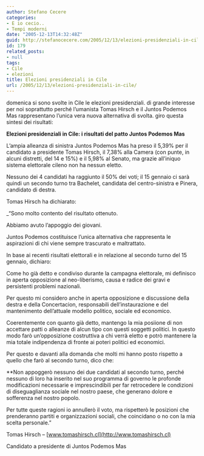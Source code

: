 ```yaml
---
author: Stefano Cecere
categories:
- E io cecio..
- Tempi moderni
date: "2005-12-13T14:32:48Z"
guid: http://stefanocecere.com/2005/12/13/elezioni-presidenziali-in-cile/
id: 179
related_posts:
- null
tags:
- Cile
- elezioni
title: Elezioni presidenziali in Cile
url: /2005/12/13/elezioni-presidenziali-in-cile/
---
```


<img src='/wp-content/tomas_hirsch.jpg' alt='' align='left' />domenica si sono svolte in Cile le elezioni presidenziali. di grande interesse per noi soprattutto perché l’umanista Tomas Hirsch e il Juntos Podemos Mas rappresentano l’unica vera nuova alternativa di svolta. giro questa sintesi dei risultati:

**Elezioni presidenziali in Cile: i risultati del patto Juntos Podemos Mas**

L’ampia alleanza di sinistra Juntos Podemos Mas ha preso il 5,39% per il candidato a presidente Tomas Hirsch, il 7,38% alla Camera (con punte, in alcuni distretti, del 14 e 15%) e il 5,98% al Senato, ma grazie all’iniquo sistema elettorale cileno non ha nessun eletto.
  
Nessuno dei 4 candidati ha raggiunto il 50% dei voti; il 15 gennaio ci sarà quindi un secondo turno tra Bachelet, candidata del centro-sinistra e Pinera, candidato di destra.

Tomas Hirsch ha dichiarato:
  
_“Sono molto contento del risultato ottenuto.
  
Abbiamo avuto l’appoggio dei giovani.
  
Juntos Podemos costituisce l’unica alternativa che rappresenta le aspirazioni di chi viene sempre trascurato e maltrattato.
  
In base ai recenti risultati elettorali e in relazione al secondo turno del 15 gennaio, dichiaro:
  
Come ho già detto e condiviso durante la campagna elettorale, mi definisco in aperta opposizione al neo-liberismo, causa e radice dei gravi e persistenti problemi nazionali.
  
Per questo mi considero anche in aperta opposizione e discussione della destra e della Concertacion, responsabili dell’instaurazione e del mantenimento dell’attuale modello politico, sociale ed economico.
  
Coerentemente con quanto già detto, mantengo la mia posiione di non accettare patti o alleanze di alcun tipo con questi soggetti politici. In questo modo farò un’opposizione costruttiva a chi verrà eletto e potrò mantenere la mia totale indipendenza di fronte ai poteri politici ed economici.</p> 

Per questo e davanti alla domanda che molti mi hanno posto rispetto a quello che farò al secondo turno, dico che:

**Non appoggerò nessuno dei due candidati al secondo turno, perché nessuno di loro ha inserito nel suo programma di governo le profonde modificazioni necessarie e imprescindibili per far retrocedere le condizioni di diseguaglianza sociale nel nostro paese, che generano dolore e sofferenza nel nostro popolo.</p> 

Per tutte queste ragioni io annullerò il voto, ma rispetterò le posizioni che prenderanno partiti e organizzazioni sociali, che coincidano o no con la mia scelta personale.</strong>”
  
</em>
  
Tomas Hirsch &#8211; [www.tomashirsch.cl](http://www.tomashirsch.cl)
  
Candidato a presidente di Juntos Podemos Mas